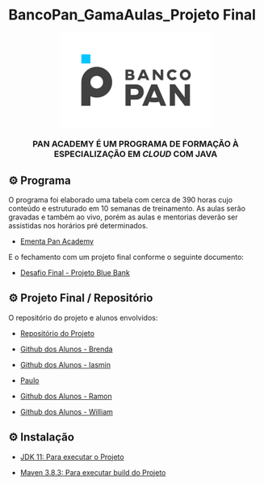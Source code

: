 # BancoPan_GamaAulas_Projeto Final

<p align="center">
  <a href="https://bancopan.corporate.gama.academy/" target="_blank">
    <img align="center" width="300" src="https://github.com/Paulo-Ultra/Banco_Pan_Training/blob/main/Imagem%20Banco%20Pan.png" style="max-width:100%;">
     </a>
</p>




<h3 align="center">
PAN ACADEMY É UM PROGRAMA DE FORMAÇÃO À ESPECIALIZAÇÃO EM <i>CLOUD</i> COM JAVA
</h3>




## ⚙️ Programa 

O programa foi elaborado uma tabela com cerca de 390 horas cujo conteúdo e estruturado em 10 semanas de treinamento. As aulas serão gravadas e também ao vivo, porém as aulas e
mentorias deverão ser assistidas nos horários pré determinados. 

* [Ementa Pan Academy](https://github.com/Paulo-Ultra/Banco_Pan_Training/blob/main/Ementa/%5BEmenta%5D%20Pan%20Academy%20-%20Java%20e%20AWS%20(Recupera%C3%A7%C3%A3o%20Autom%C3%A1tica).pdf)

 E o fechamento com um projeto final conforme o seguinte documento: 

* [Desafio Final - Projeto Blue Bank](https://github.com/Paulo-Ultra/Banco_Pan_Training/blob/main/Desafio%20final%20-%20BlueBank.docx.pdf)



## ⚙️ Projeto Final / Repositório 

O repositório do projeto e alunos envolvidos:

- [Repositório do Projeto](https://github.com/ramondomiingos/pan-academy-blue-bank)

- [Github dos Alunos - Brenda](https://github.com/Brenda-pereira)

- [Github dos Alunos - Iasmin](https://github.com/iasminaraujoc)

- [Paulo](https://github.com/Paulo-Ultra)

- [Github dos Alunos - Ramon](https://github.com/ramondomiingos)

- [Github dos Alunos - William](https://github.com/williamjesusdev)

  

## ⚙️ Instalação 

* [JDK 11: Para executar o Projeto](https://www.oracle.com/java/technologies/downloads/#java11)

* [Maven 3.8.3: Para executar build do Projeto](https://maven.apache.org/download.cgi)

  
